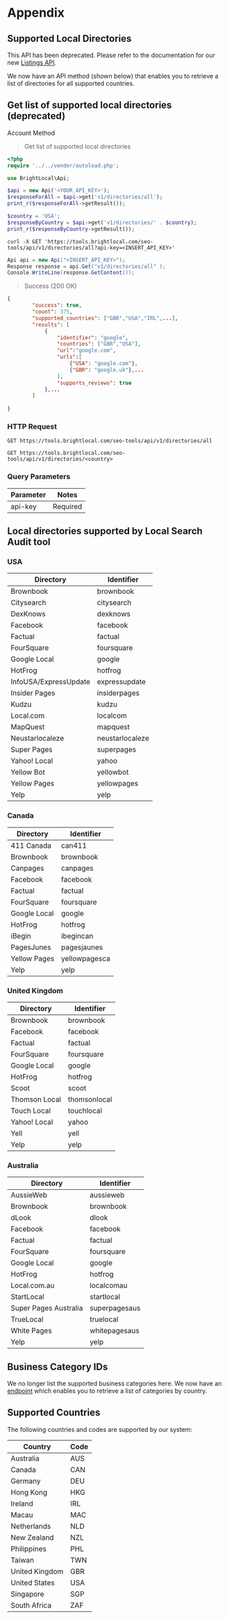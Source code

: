 # Appendix

## Supported Local Directories

<aside class="notice">
    This API has been deprecated. Please refer to the documentation for our new <a href="https://developer.brightlocal.com/docs/data-apis/8owbgtne72ygc-listings-api">Listings API</a>.
</aside>

We now have an API method (shown below) that enables you to retrieve a list of directories for all supported countries.

## Get list of supported local directories (deprecated)

<span class="label label-info">Account Method</span>

> Get list of supported local directories

```php
<?php
require '../../vendor/autoload.php';

use BrightLocal\Api;

$api = new Api('<YOUR_API_KEY>');
$responseForAll = $api->get('v1/directories/all');
print_r($responseForAll->getResult());

$country = 'USA';
$responseByCountry = $api->get('v1/directories/' . $country);
print_r($responseByCountry->getResult());
```

```shell
curl -X GET 'https://tools.brightlocal.com/seo-tools/api/v1/directories/all?api-key=<INSERT_API_KEY>'
```

```csharp
Api api = new Api("<INSERT_API_KEY>");
Response response = api.Get("v1/directories/all" );
Console.WriteLine(response.GetContent());
```

> Success (200 OK)

```json
{
		"success": true,
        "count": 375,
        "supported_countries": ["GBR","USA","IRL",...],
        "results": [
	       	{
		        "identifier": "google",
		        "countries": ["GBR","USA"],
		        "url":"google.com",
		        "urls":[
			        {"USA": "google.com"},
			        {"GBR": "google.uk"},...
		        ],
		        "supports_reviews": true
			},...	        
        ]
    
}
```

### HTTP Request

`GET https://tools.brightlocal.com/seo-tools/api/v1/directories/all`

`GET https://tools.brightlocal.com/seo-tools/api/v1/directories/<country>`

### Query Parameters

| Parameter | Notes                                                                                                                             |
|-----------|-----------------------------------------------------------------------------------------------------------------------------------|
| api-key   | <span class="label label-required">Required</span>	                                                                               |

## Local directories supported by Local Search Audit tool

### USA

| Directory             | Identifier      |
|-----------------------|-----------------|
| Brownbook             | brownbook       |
| Citysearch            | citysearch      |
| DexKnows              | dexknows        |
| Facebook              | facebook        |
| Factual               | factual         |
| FourSquare            | foursquare      |
| Google Local          | google          |
| HotFrog               | hotfrog         |
| InfoUSA/ExpressUpdate | expressupdate   |
| Insider Pages         | insiderpages    |
| Kudzu                 | kudzu           |
| Local.com             | localcom        |
| MapQuest              | mapquest        |
| Neustarlocaleze       | neustarlocaleze |
| Super Pages           | superpages      |
| Yahoo! Local          | yahoo           |
| Yellow Bot            | yellowbot       |
| Yellow Pages          | yellowpages     |
| Yelp                  | yelp            |


### Canada

| Directory    | Identifier    |
|--------------|---------------|
| 411 Canada   | can411        |
| Brownbook    | brownbook     |
| Canpages     | canpages      |
| Facebook     | facebook      |
| Factual      | factual       |
| FourSquare   | foursquare    |
| Google Local | google        |
| HotFrog      | hotfrog       |
| iBegin       | ibegincan     |
| PagesJunes   | pagesjaunes   |
| Yellow Pages | yellowpagesca |
| Yelp         | yelp          |


### United Kingdom

| Directory     | Identifier   |
|---------------|--------------|
| Brownbook     | brownbook    |
| Facebook      | facebook     |
| Factual       | factual      |
| FourSquare    | foursquare   |
| Google Local  | google       |
| HotFrog       | hotfrog      |
| Scoot         | scoot        |
| Thomson Local | thomsonlocal |
| Touch Local   | touchlocal   |
| Yahoo! Local  | yahoo        |
| Yell          | yell         |
| Yelp          | yelp         |


### Australia

| Directory             | Identifier    |
|-----------------------|---------------|
| AussieWeb             | aussieweb     |
| Brownbook             | brownbook     |
| dLook                 | dlook         |
| Facebook              | facebook      |
| Factual               | factual       |
| FourSquare            | foursquare    |
| Google Local          | google        |
| HotFrog               | hotfrog       |
| Local.com.au          | localcomau    |
| StartLocal            | startlocal    |
| Super Pages Australia | superpagesaus |
| TrueLocal             | truelocal     |
| White Pages           | whitepagesaus |
| Yelp                  | yelp          |


## Business Category IDs

We no longer list the supported business categories here. We now have an <a href="https://developer.brightlocal.com/docs/management-apis/k7xwhhme1hzep-business-categories">endpoint</a> which enables you to retrieve a list of categories by country.

## Supported Countries

The following countries and codes are supported by our system:

| Country        | Code |
|----------------|------|
| Australia      | AUS  |
| Canada         | CAN  |
| Germany        | DEU  |
| Hong Kong      | HKG  |
| Ireland        | IRL  |
| Macau          | MAC  |
| Netherlands    | NLD  |
| New Zealand    | NZL  |
| Philippines    | PHL  |
| Taiwan         | TWN  |
| United Kingdom | GBR  |
| United States  | USA  |
| Singapore      | SGP  |
| South Africa   | ZAF  |
